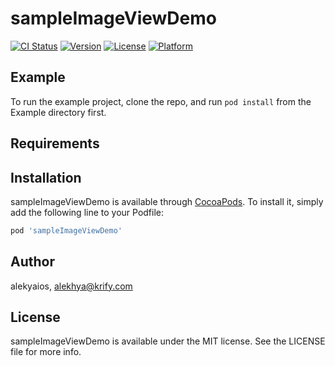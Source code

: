 # sampleImageViewDemo

[![CI Status](https://img.shields.io/travis/alekyaios/sampleImageViewDemo.svg?style=flat)](https://travis-ci.org/alekyaios/sampleImageViewDemo)
[![Version](https://img.shields.io/cocoapods/v/sampleImageViewDemo.svg?style=flat)](https://cocoapods.org/pods/sampleImageViewDemo)
[![License](https://img.shields.io/cocoapods/l/sampleImageViewDemo.svg?style=flat)](https://cocoapods.org/pods/sampleImageViewDemo)
[![Platform](https://img.shields.io/cocoapods/p/sampleImageViewDemo.svg?style=flat)](https://cocoapods.org/pods/sampleImageViewDemo)

## Example

To run the example project, clone the repo, and run `pod install` from the Example directory first.

## Requirements

## Installation

sampleImageViewDemo is available through [CocoaPods](https://cocoapods.org). To install
it, simply add the following line to your Podfile:

```ruby
pod 'sampleImageViewDemo'
```

## Author

alekyaios, alekhya@krify.com

## License

sampleImageViewDemo is available under the MIT license. See the LICENSE file for more info.
